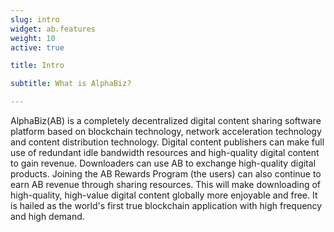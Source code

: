 ```yaml
---
slug: intro
widget: ab.features
weight: 10
active: true

title: Intro

subtitle: What is AlphaBiz?

---
```

AlphaBiz(AB) is a completely decentralized digital content sharing software platform based on blockchain technology, network acceleration technology and content distribution technology. Digital content publishers can make full use of redundant idle bandwidth resources and high-quality digital content to gain revenue. Downloaders can use AB to exchange high-quality digital products. Joining the AB Rewards Program (the users) can also continue to earn AB revenue through sharing resources. This will make downloading of high-quality, high-value digital content globally more enjoyable and free. It is hailed as the world's first true blockchain application with high frequency and high demand.
